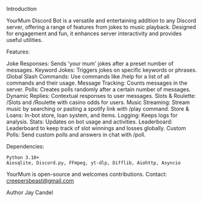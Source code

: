 Introduction

YourMum Discord Bot is a versatile and entertaining addition to any Discord server, offering a range of features from jokes to music playback. Designed for engagement and fun, it enhances server interactivity and provides useful utilities.

Features:

Joke Responses: Sends 'your mum' jokes after a preset number of messages.
Keyword Jokes: Triggers jokes on specific keywords or phrases.
Global Slash Commands: Use commands like /help for a list of all commands and their usage.
Message Tracking: Counts messages in the server.
Polls: Creates polls randomly after a certain number of messages.
Dynamic Replies: Contextual responses to user messages.
Slots & Roulette: /Slots and /Roulette with casino odds for users.
Music Streaming: Stream music by searching or pasting a spotify link with /play command.
Store & Loans: In-bot store, loan system, and items.
Logging: Keeps logs for analysis.
Stats: Updates on bot usage and activities.
Leaderboard: Leaderboard to keep track of slot winnings and losses globally.
Custom Polls: Send custom polls and answers in chat with /poll.

Dependencies:

    Python 3.10+
    Aiosqlite, Discord.py, FFmpeg, yt-dlp, Difflib, Aiohttp, Asyncio


YourMum is open-source and welcomes contributions. Contact: creepersbeast@gmail.com


Author
Jay Candel
